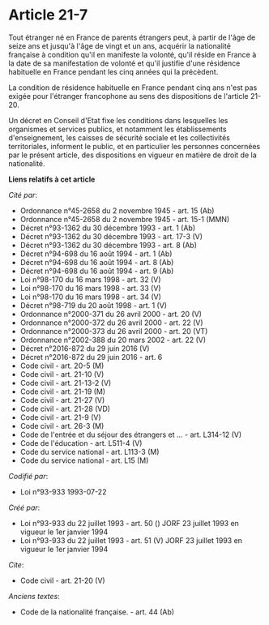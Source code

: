 # Article 21-7

Tout étranger né en France de parents étrangers peut, à partir de l'âge de seize ans et jusqu'à l'âge de vingt et un ans,
acquérir la nationalité française à condition qu'il en manifeste la volonté, qu'il réside en France à la date de sa
manifestation de volonté et qu'il justifie d'une résidence habituelle en France pendant les cinq années qui la précèdent. 

La condition de résidence habituelle en France pendant cinq ans n'est pas exigée pour l'étranger francophone au sens des
dispositions de l'article 21-20. 

Un décret en Conseil d'Etat fixe les conditions dans lesquelles les organismes et services publics, et notamment les
établissements d'enseignement, les caisses de sécurité sociale et les collectivités territoriales, informent le public, et en
particulier les personnes concernées par le présent article, des dispositions en vigueur en matière de droit de la
nationalité.

**Liens relatifs à cet article**

_Cité par_:

  - Ordonnance n°45-2658 du 2 novembre 1945 - art. 15 (Ab)
  - Ordonnance n°45-2658 du 2 novembre 1945 - art. 15-1 (MMN)
  - Décret n°93-1362 du 30 décembre 1993 - art. 1 (Ab)
  - Décret n°93-1362 du 30 décembre 1993 - art. 17-3 (V)
  - Décret n°93-1362 du 30 décembre 1993 - art. 8 (Ab)
  - Décret n°94-698 du 16 août 1994 - art. 1 (Ab)
  - Décret n°94-698 du 16 août 1994 - art. 8 (Ab)
  - Décret n°94-698 du 16 août 1994 - art. 9 (Ab)
  - Loi n°98-170 du 16 mars 1998 - art. 32 (V)
  - Loi n°98-170 du 16 mars 1998 - art. 33 (V)
  - Loi n°98-170 du 16 mars 1998 - art. 34 (V)
  - Décret n°98-719 du 20 août 1998 - art. 1 (V)
  - Ordonnance n°2000-371 du 26 avril 2000 - art. 20 (V)
  - Ordonnance n°2000-372 du 26 avril 2000 - art. 22 (V)
  - Ordonnance n°2000-373 du 26 avril 2000 - art. 20 (VT)
  - Ordonnance n°2002-388 du 20 mars 2002 - art. 22 (V)
  - Décret n°2016-872 du 29 juin 2016 (V)
  - Décret n°2016-872 du 29 juin 2016 - art. 6
  - Code civil - art. 20-5 (M)
  - Code civil - art. 21-10 (V)
  - Code civil - art. 21-13-2 (V)
  - Code civil - art. 21-19 (M)
  - Code civil - art. 21-27 (V)
  - Code civil - art. 21-28 (VD)
  - Code civil - art. 21-9 (V)
  - Code civil - art. 26-3 (M)
  - Code de l'entrée et du séjour des étrangers et ... - art. L314-12 (V)
  - Code de l'éducation - art. L511-4 (V)
  - Code du service national - art. L113-3 (M)
  - Code du service national - art. L15 (M)

_Codifié par_:

  - Loi n°93-933 1993-07-22

_Créé par_:

  - Loi n°93-933 du 22 juillet 1993 - art. 50 () JORF 23 juillet 1993 en vigueur le 1er janvier 1994
  - Loi n°93-933 du 22 juillet 1993 - art. 51 (V) JORF 23 juillet 1993 en vigueur le 1er janvier 1994

_Cite_:

  - Code civil - art. 21-20 (V)

_Anciens textes_:

  - Code de la nationalité française. - art. 44 (Ab)

